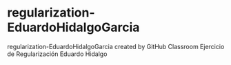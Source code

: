 # regularization-EduardoHidalgoGarcia
regularization-EduardoHidalgoGarcia created by GitHub Classroom
Ejercicio de Regularización Eduardo Hidalgo
